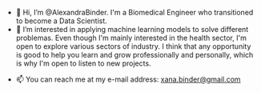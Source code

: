 - 👋 Hi, I’m @AlexandraBinder. I'm a Biomedical Engineer who transitioned to become a Data Scientist.
- 👀 I’m interested in applying machine learning models to solve different problemas. Even though I'm mainly interested in the health sector, I'm open to explore various sectors of industry. I think that any opportunity is good to help you learn and grow professionally and personally, which is why I'm open to listen to new projects.
<!-- - 🌱 I’m currently learning about retail pro
- 💞️ I’m looking to collaborate on ... -->
- 📫 You can reach me at my e-mail address: xana.binder@gmail.com

<!---
AlexandraBinder/AlexandraBinder is a ✨ special ✨ repository because its `README.md` (this file) appears on your GitHub profile.
You can click the Preview link to take a look at your changes.
--->
